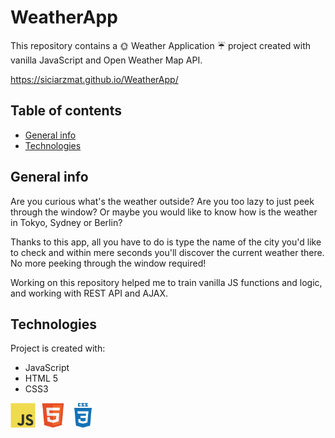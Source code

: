 # WeatherApp

This repository contains a 🌞 Weather Application ☔ project created with vanilla JavaScript and Open Weather Map API.

https://siciarzmat.github.io/WeatherApp/

## Table of contents

- [General info](#general-info)
- [Technologies](#technologies)

## General info

Are you curious what's the weather outside? Are you too lazy to just peek through the window? Or maybe you would like to know how is the weather in Tokyo, Sydney or Berlin?

Thanks to this app, all you have to do is type the name of the city you'd like to check and within mere seconds you'll discover the current weather there. No more peeking through the window required!

Working on this repository helped me to train vanilla JS functions and logic, and working with REST API and AJAX.

## Technologies

Project is created with:

- JavaScript
- HTML 5
- CSS3

<img src="https://github.com/devicons/devicon/blob/master/icons/javascript/javascript-original.svg" title="JavaScript" alt="JavaScript" width="40" height="40"/>&nbsp;
<img src="https://github.com/devicons/devicon/blob/master/icons/html5/html5-original.svg" title="HTML5" alt="HTML" width="40" height="40"/>&nbsp;
<img src="https://github.com/devicons/devicon/blob/master/icons/css3/css3-plain-wordmark.svg"  title="CSS3" alt="CSS" width="40" height="40"/>&nbsp;
